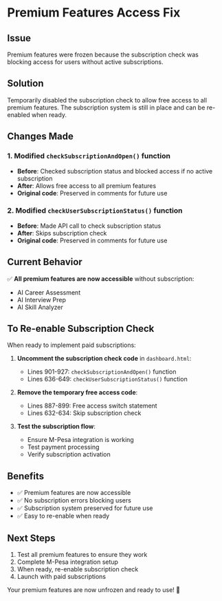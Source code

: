 # Premium Features Access Fix

## Issue
Premium features were frozen because the subscription check was blocking access for users without active subscriptions.

## Solution
Temporarily disabled the subscription check to allow free access to all premium features. The subscription system is still in place and can be re-enabled when ready.

## Changes Made

### 1. Modified `checkSubscriptionAndOpen()` function
- **Before**: Checked subscription status and blocked access if no active subscription
- **After**: Allows free access to all premium features
- **Original code**: Preserved in comments for future use

### 2. Modified `checkUserSubscriptionStatus()` function
- **Before**: Made API call to check subscription status
- **After**: Skips subscription check
- **Original code**: Preserved in comments for future use

## Current Behavior

✅ **All premium features are now accessible** without subscription:
- AI Career Assessment
- AI Interview Prep
- AI Skill Analyzer

## To Re-enable Subscription Check

When ready to implement paid subscriptions:

1. **Uncomment the subscription check code** in `dashboard.html`:
   - Lines 901-927: `checkSubscriptionAndOpen()` function
   - Lines 636-649: `checkUserSubscriptionStatus()` function

2. **Remove the temporary free access code**:
   - Lines 887-899: Free access switch statement
   - Lines 632-634: Skip subscription check

3. **Test the subscription flow**:
   - Ensure M-Pesa integration is working
   - Test payment processing
   - Verify subscription activation

## Benefits

- ✅ Premium features are now accessible
- ✅ No subscription errors blocking users
- ✅ Subscription system preserved for future use
- ✅ Easy to re-enable when ready

## Next Steps

1. Test all premium features to ensure they work
2. Complete M-Pesa integration setup
3. When ready, re-enable subscription check
4. Launch with paid subscriptions

Your premium features are now unfrozen and ready to use! 🎉


